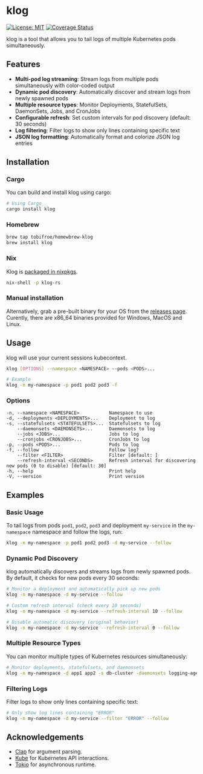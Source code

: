 # klog

[![License: MIT](https://img.shields.io/badge/License-MIT-yellow.svg)](https://opensource.org/licenses/MIT) 
[![Coverage Status](https://coveralls.io/repos/github/tobifroe/klog/badge.svg?branch=main)](https://coveralls.io/github/tobifroe/klog?branch=main)

klog is a tool that allows you to tail logs of multiple Kubernetes pods simultaneously.

## Features

- **Multi-pod log streaming**: Stream logs from multiple pods simultaneously with color-coded output
- **Dynamic pod discovery**: Automatically discover and stream logs from newly spawned pods
- **Multiple resource types**: Monitor Deployments, StatefulSets, DaemonSets, Jobs, and CronJobs
- **Configurable refresh**: Set custom intervals for pod discovery (default: 30 seconds)
- **Log filtering**: Filter logs to show only lines containing specific text
- **JSON log formatting**: Automatically format and colorize JSON log entries 

## Installation
### Cargo
You can build and install klog using cargo:
```bash
# Using Cargo
cargo install klog
```
### Homebrew
```bash
brew tap tobifroe/homewbrew-klog
brew install klog
```
### Nix
Klog is [packaged in nixpkgs](https://search.nixos.org/packages?channel=25.05&show=klog-rs&from=0&size=50&sort=relevance&type=packages&query=klog-rs).
```bash
nix-shell -p klog-rs
```

### Manual installation
Alternatively, grab a pre-built binary for your OS from the [releases page](https://github.com/tobifroe/klog/releases).
Curently, there are x86_64 binaries provided for Windows, MacOS and Linux.


## Usage
klog will use your current sessions kubecontext.

```bash
klog [OPTIONS] --namespace <NAMESPACE> --pods <PODS>...

# Example
klog -n my-namespace -p pod1 pod2 pod3 -f
```

### Options

```
-n, --namespace <NAMESPACE>           Namespace to use
-d, --deployments <DEPLOYMENTS>...    Deployment to log
-s, --statefulsets <STATEFULSETS>...  Statefulsets to log
    --daemonsets <DAEMONSETS>...      Daemonsets to log
    --jobs <JOBS>...                  Jobs to log
    --cronjobs <CRONJOBS>...          CronJobs to log
-p, --pods <PODS>...                  Pods to log
-f, --follow                          Follow log?
    --filter <FILTER>                 Filter [default: ]
    --refresh-interval <SECONDS>      Refresh interval for discovering new pods (0 to disable) [default: 30]
-h, --help                            Print help
-V, --version                         Print version
```

## Examples

### Basic Usage
To tail logs from pods `pod1`, `pod2`, `pod3` and deployment `my-service` in the `my-namespace` namespace and follow the logs, run:

```bash
klog -n my-namespace -p pod1 pod2 pod3 -d my-service --follow
```

### Dynamic Pod Discovery
klog automatically discovers and streams logs from newly spawned pods. By default, it checks for new pods every 30 seconds:

```bash
# Monitor a deployment and automatically pick up new pods
klog -n my-namespace -d my-service --follow

# Custom refresh interval (check every 10 seconds)
klog -n my-namespace -d my-service --refresh-interval 10 --follow

# Disable automatic discovery (original behavior)
klog -n my-namespace -d my-service --refresh-interval 0 --follow
```

### Multiple Resource Types
You can monitor multiple types of Kubernetes resources simultaneously:

```bash
# Monitor deployments, statefulsets, and daemonsets
klog -n my-namespace -d app1 app2 -s db-cluster -daemonsets logging-agent --follow
```

### Filtering Logs
Filter logs to show only lines containing specific text:

```bash
# Only show log lines containing "ERROR"
klog -n my-namespace -d my-service --filter "ERROR" --follow
```

## Acknowledgements

- [Clap](https://github.com/clap-rs/clap) for argument parsing.
- [Kube](https://github.com/clux/kube-rs) for Kubernetes API interactions.
- [Tokio](https://github.com/tokio-rs/tokio) for asynchronous runtime.

